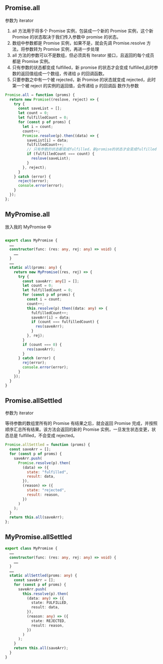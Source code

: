 <!--
 * @Author: yukiball yukiball
 * @Date: 2024-07-15 02:03:56
 * @LastEditors: yukiball yukiball
 * @LastEditTime: 2024-07-15 23:55:45
 * @FilePath: \display\docs\promise\all&&allSettled.md
 * @Description:
 *
 * Copyright (c) 2024 by ${git_name_email}, All Rights Reserved.
-->

## Promise.all

参数为 iterator

1. all 方法用于将多个 Promise 实例，包装成一个新的 Promise 实例，这个新 Promise 的状态取决于我们传入参数中 promise 的状态。
2. 数组中参数都是 Promise 实例，如果不是，就会先调 Promise.resolve 方法，将参数转为 Promise 实例，再进一步处理
3. all 方法的参数可以不是数组，但必须具有 Iterator 接口，且返回的每个成员都是 Promise 实例。
4. 只有参数的状态都变成 fulfilled，新 promise 的状态才会变成 fulfilled,此时参数的返回值组成一个数组，传递给 p 的回调函数。
5. 只要参数之中有一个被 rejected，新 Promise 的状态就变成 rejected，此时第一个被 reject 的实例的返回值，会传递给 p 的回调函
数作为参数

```js
Promise.all = function (proms) {
  return new Promise((reslove, reject) => {
    try {
      const saveList = [];
      let count = 0;
      let fulfilledCount = 0;
      for (const p of proms) {
        let i = count;
        count++;
        Promise.resolve(p).then((data) => {
          saveList[i] = data;
          fulfilledCount++;
          // 只有参数的状态都变成fulfilled，新promise的状态才会变成fulfilled
          if (fulfilledCount === count) {
            reslove(saveList);
          }
        }, reject);
      }
    } catch (error) {
      reject(error);
      console.error(error);
    }
  });
};
```

## MyPromise.all

放入我的 MyPromise 中

```ts

export class MyPromise {
  ……
  constructor(func: (res: any, rej: any) => void) {
    ……
  }
  ……
  static all(proms: any) {
    return new MyPromise((res, rej) => {
      try {
        const saveArr: any[] = [];
        let count = 0;
        let fulfilledCount = 0;
        for (const p of proms) {
          const i = count;
          count++;
          this.resolve(p).then((data: any) => {
            fulfilledCount++;
            saveArr[i] = data;
            if (count === fulfilledCount) {
              res(saveArr);
            }
          }, rej);
        }
        if (count === 0) {
          res(saveArr);
        }
      } catch (error) {
        rej(error);
        console.error(error);
      }
    });
  }
}
```

## Promise.allSettled

参数为 iterator

等待参数的数组里所有的 Promise 有结果之后，就会返回 Promise 完成，并按照顺序汇总所有结果。该方法会返回的新的 Promise 实例，一旦发生状态变更，状态总是 fulfilled，不会变成 rejected。

```js
Promise.allSettled = function (proms) {
  const saveArr = [];
  for (const p of proms) {
    saveArr.push(
      Promise.resolve(p).then(
        (data) => ({
          state: "fulfilled",
          result: data,
        }),
        (reason) => ({
          state: "rejected",
          result: reason,
        })
      )
    );
  }
  return this.all(saveArr);
};
```

## MyPromise.allSettled

```ts
export class MyPromise {
  ……
  constructor(func: (res: any, rej: any) => void) {
    ……
  }
  ……
  static allSettled(proms: any) {
    const saveArr = [];
    for (const p of proms) {
      saveArr.push(
        this.resolve(p).then(
          (data: any) => ({
            state: FULFILLED,
            result: data,
          }),
          (reason: any) => ({
            state: REJECTED,
            result: reason,
          })
        )
      );
    }
    return this.all(saveArr);
  }
}
```
